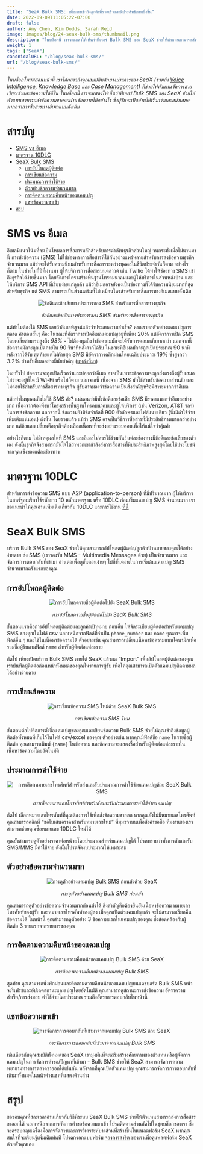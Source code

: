 ```yaml
---
title: "SeaX Bulk SMS: เพื่อการเข้าถึงลูกค้าที่รวดเร็วและมีประสิทธิภาพยิ่งขึ้น"
date: 2022-09-09T11:05:22-07:00
draft: false
author: Amy Chen, Kim Dodds, Sarah Reid
image: images/blog/24-seax-bulk-sms/thumbnail.png
description: "ในบล็อกนี้ เราจะแสดงให้เห็นว่าฟีเจอร์ Bulk SMS ของ SeaX ช่วยให้ตัวแทนสามารถส่งข้อความขาออกผ่านข้อความได้อย่างไร"
weight: 1
tags: ["SeaX"]
canonicalURL: "/blog/seax-bulk-sms/"
url: "/blog/seax-bulk-sms/"
---
```


*ในบล็อกโพสต์ก่อนหน้านี้ เราได้กล่าวถึงคุณสมบัติหลักบางประการของ SeaX (รวมถึง [Voice Intelligence](https://seasalt.ai/blog/21-seax-voice-intelligence/), [Knowledge Base](https://seasalt.ai/blog/22-seax-knowledge-base/) และ [Case Management](https://seasalt.ai/blog/23-seax-case-management/)) ที่ช่วยให้ตัวแทนจัดการสายเรียกเข้าและข้อความได้ดีขึ้น ในบล็อกนี้ เราจะแสดงให้เห็นว่าฟีเจอร์ Bulk SMS ของ SeaX ช่วยให้ตัวแทนสามารถส่งข้อความขาออกผ่านข้อความได้อย่างไร ซึ่งผู้รับจะเปิดอ่านได้เร็วกว่าและสม่ำเสมอมากกว่าการสื่อสารทางอีเมลแบบดั้งเดิม*

# สารบัญ
- [SMS vs อีเมล](#sms-vs-email)
- [มาตรฐาน 10DLC](#10dlc-standards)
- [SeaX Bulk SMS](#seax-bulk-sms)
    - [การอัปโหลดผู้ติดต่อ](#contact-upload)
    - [การเขียนข้อความ](#message-composition)
    - [ประมาณการค่าใช้จ่าย](#cost-estimate)
    - [ตัวอย่างข้อความจำนวนมาก](#bulk-message-preview)
    - [การติดตามความคืบหน้าของแคมเปญ](#campaign-progress-monitoring)
    - [แชทข้อความขาเข้า](#incoming-message-chat)
- [สรุป](#closing)

# SMS vs อีเมล

อีเมลมีแนวโน้มที่จะเป็นโหมดการสื่อสารหลักสำหรับการดำเนินธุรกิจส่วนใหญ่ จนกระทั่งเมื่อไม่นานมานี้ การส่งข้อความ (SMS) ไม่ใช่ช่องทางการสื่อสารที่ใช้กันอย่างแพร่หลายสำหรับการส่งข้อความธุรกิจจำนวนมาก แม้ว่าจะได้รับความนิยมสำหรับการสื่อสารระหว่างบุคคลในชีวิตประจำวันก็ตาม อย่างไรก็ตาม ในช่วงไม่กี่ปีที่ผ่านมา ผู้ให้บริการการสื่อสารบนคลาวด์ เช่น Twilio ได้ทำให้ช่องทาง SMS เข้าถึงธุรกิจได้ง่ายขึ้นมาก โดยจัดการโครงสร้างพื้นฐานโทรคมนาคมและผู้ให้บริการในส่วนหลังบ้าน และให้บริการ SMS API ที่เรียบง่ายแก่ลูกค้า แม้ว่าอีเมลอาจยังคงเป็นช่องทางที่ได้รับความนิยมมากที่สุดสำหรับธุรกิจ แต่ SMS สามารถเป็นส่วนเสริมที่ไม่เหมือนใครสำหรับการสื่อสารทางอีเมลแบบดั้งเดิม

<center>
<img src="/images/blog/24-seax-bulk-sms/1-pros-cons.png" alt="ข้อดีและข้อเสียบางประการของ SMS สำหรับการสื่อสารทางธุรกิจ"/>

*ข้อดีและข้อเสียบางประการของ SMS สำหรับการสื่อสารทางธุรกิจ*
</center>

แต่ทำไมต้องใช้ SMS เลยถ้าอีเมลพิสูจน์แล้วว่าประสบความสำเร็จ? หากเรายกตัวอย่างแคมเปญการตลาด คำตอบสั้นๆ คือ: ในขณะที่อัตราการเปิดอีเมลแคมเปญอยู่ที่เพียง 20% แต่อัตราการเปิด SMS โดยเฉลี่ยสามารถสูงถึง *98%* - ไม่ต้องพูดถึงว่าข้อความมักจะได้รับการตอบกลับมากกว่า นอกจากนี้ ข้อความมักจะถูกเปิดภายใน 90 วินาทีหลังจากได้รับ ในขณะที่อีเมลมักจะถูกเปิดประมาณ 90 นาทีหลังจากได้รับ สุดท้ายแต่ไม่ท้ายสุด SMS มีอัตราการคลิกผ่านโดยเฉลี่ยประมาณ 19% ซึ่งสูงกว่า 3.2% สำหรับอีเมลอย่างมีนัยสำคัญ ([แหล่งที่มา](https://manychat.com/blog/sms-vs-email-marketing-2021/))

โดยทั่วไป ข้อความจะถูกเปิดเร็วกว่าและบ่อยกว่าอีเมล อาจเป็นเพราะข้อความจะถูกส่งตรงถึงผู้รับเสมอไม่ว่าจะอยู่ที่ใด มี Wi-Fi หรือไม่ก็ตาม นอกจากนี้ เนื่องจาก SMS มักใช้สำหรับข้อความส่วนตัว และไม่ค่อยใช้สำหรับการสื่อสารทางธุรกิจ ผู้รับอาจมองว่าข้อความเป็นสิ่งสำคัญหรือมีสาระมากกว่าอีเมล

แล้วทำไมทุกคนถึงไม่ใช้ SMS ล่ะ? แน่นอนว่ามีทั้งข้อดีและข้อเสีย SMS มีราคาแพงกว่าอีเมลอย่างมาก เนื่องจากต้องพึ่งพาโครงสร้างพื้นฐานโทรคมนาคมและผู้ให้บริการ (เช่น Verizon, AT&T ฯลฯ) ในการส่งข้อความ นอกจากนี้ ข้อความยังมีข้อจำกัดที่ 900 ตัวอักษรและไฟล์แนบเดียว (ซึ่งมีค่าใช้จ่ายเพิ่มเติมแน่นอน) ดังนั้น โดยรวมแล้ว แม้ว่า SMS อาจเป็นวิธีการสื่อสารที่มีประสิทธิภาพมากกว่าอย่างมาก แต่ข้อแลกเปลี่ยนคือธุรกิจต้องเลือกเนื้อหาที่จะส่งอย่างรอบคอบเพื่อให้แน่ใจว่าคุ้มค่า

อย่างไรก็ตาม ไม่มีเหตุผลใดที่ SMS และอีเมลไม่ควรใช้ร่วมกัน! แต่ละช่องทางมีข้อดีและข้อเสียของตัวเอง ดังนั้นธุรกิจจึงสามารถมั่นใจได้ว่าพวกเขากำลังส่งการสื่อสารที่มีประสิทธิภาพสูงสุดโดยใช้ประโยชน์จากจุดแข็งของแต่ละช่องทาง

# มาตรฐาน 10DLC

สำหรับการส่งข้อความ SMS แบบ A2P (application-to-person) ที่มีปริมาณมาก ผู้ให้บริการในสหรัฐอเมริกาใช้รหัสยาว 10 หลักมาตรฐาน หรือ 10DLC ก่อนเริ่มแคมเปญ SMS จำนวนมาก เราขอแนะนำให้คุณอ่านเพิ่มเติมเกี่ยวกับ 10DLC และการใช้งาน [ที่นี่](https://support.twilio.com/hc/en-us/articles/1260800720410-What-is-A2P-10DLC-)

# SeaX Bulk SMS

บริการ Bulk SMS ของ SeaX ช่วยให้คุณสามารถอัปโหลดผู้ติดต่อ/ลูกค้าเป้าหมายของคุณได้อย่างง่ายดาย ส่ง SMS (เรารองรับ MMS - Multimedia Messages ด้วย) เป็นจำนวนมาก และจัดการการตอบกลับที่เข้ามา อ่านต่อเพื่อดูขั้นตอนง่ายๆ ไม่กี่ขั้นตอนในการเริ่มต้นแคมเปญ SMS จำนวนมากครั้งแรกของคุณ

## การอัปโหลดผู้ติดต่อ

<center>
<img src="/images/blog/24-seax-bulk-sms/2-contact-upload.png" alt="การอัปโหลดรายชื่อผู้ติดต่อไปยัง SeaX Bulk SMS"/>

*การอัปโหลดรายชื่อผู้ติดต่อไปยัง SeaX Bulk SMS*
</center>

ขั้นตอนแรกคือการอัปโหลดผู้ติดต่อและลูกค้าเป้าหมาย ก่อนอื่น ให้จัดระเบียบผู้ติดต่อสำหรับแคมเปญ SMS ของคุณในไฟล์ csv นอกเหนือจากฟิลด์ที่จำเป็น `phone_number` และ `name` คุณอาจเพิ่มฟิลด์อื่น ๆ และใช้ในเนื้อหาข้อความได้ ตัวอย่างเช่น คุณสามารถเปลี่ยนเนื้อหาข้อความแบบไดนามิกเพื่อรวมชื่อผู้รับตามฟิลด์ `name` สำหรับผู้ติดต่อแต่ละราย

ถัดไป เพียงเปิดบริการ Bulk SMS ภายใต้ SeaX แล้วกด “Import” เพื่ออัปโหลดผู้ติดต่อของคุณ เราบันทึกผู้ติดต่อก่อนหน้าทั้งหมดของคุณในรายการผู้รับ เพื่อให้คุณสามารถเปิดตัวแคมเปญติดตามผลได้อย่างง่ายดาย

## การเขียนข้อความ

<center>
<img src="/images/blog/24-seax-bulk-sms/3-message-draft.png" alt="การเขียนข้อความ SMS ใหม่ด้วย SeaX Bulk SMS"/>

*การเขียนข้อความ SMS ใหม่*
</center>

ขั้นตอนต่อไปคือการตั้งชื่อแคมเปญของคุณและเขียนข้อความ Bulk SMS ช่วยให้คุณเข้าถึงข้อมูลผู้ติดต่อทั้งหมดที่เก็บไว้ในไฟล์ csv/excel ของคุณ ตัวอย่างเช่น หากคุณมีฟิลด์ชื่อ `name` ในรายชื่อผู้ติดต่อ คุณสามารถพิมพ์ `{name}` ในข้อความ และข้อความจะแสดงชื่อสำหรับผู้ติดต่อแต่ละรายในเนื้อหาข้อความโดยอัตโนมัติ

## ประมาณการค่าใช้จ่าย

<center>
<img src="/images/blog/24-seax-bulk-sms/4-cost-estimate.png" alt="การเลือกหมายเลขโทรศัพท์สำหรับส่งและรับประมาณการค่าใช้จ่ายแคมเปญด้วย SeaX Bulk SMS"/>

*การเลือกหมายเลขโทรศัพท์สำหรับส่งและรับประมาณการค่าใช้จ่ายแคมเปญ*
</center>

ถัดไป เลือกหมายเลขโทรศัพท์ที่คุณต้องการใช้เพื่อส่งข้อความขาออก หากคุณยังไม่มีหมายเลขโทรศัพท์ คุณสามารถคลิกที่ “ขอใบเสนอราคาสำหรับหมายเลขใหม่” ที่มุมขวาบนเพื่อส่งคำขอซื้อ ทีมงานของเราสามารถช่วยคุณซื้อหมายเลข 10DLC ใหม่ได้

คุณยังสามารถดูตัวอย่างราคาต่อหน่วยโดยประมาณสำหรับแคมเปญได้ โปรดทราบว่าทั้งการส่งและรับ SMS/MMS มีค่าใช้จ่าย ดังนั้นโปรดจัดงบประมาณให้เหมาะสม

## ตัวอย่างข้อความจำนวนมาก

<center>
<img src="/images/blog/24-seax-bulk-sms/5-preview.png" alt="การดูตัวอย่างแคมเปญ Bulk SMS ก่อนส่งด้วย SeaX"/>

*การดูตัวอย่างแคมเปญ Bulk SMS ก่อนส่ง*
</center>

คุณสามารถดูตัวอย่างข้อความจำนวนมากก่อนส่งได้ สิ่งสำคัญคือต้องยืนยันเนื้อหาข้อความ หมายเลขโทรศัพท์ของผู้รับ และหมายเลขโทรศัพท์ของผู้ส่ง เมื่อคุณเปิดตัวแคมเปญแล้ว จะไม่สามารถเรียกคืนข้อความได้ ในหน้านี้ คุณสามารถดูตัวอย่าง 3 ข้อความแรกในแคมเปญของคุณ ซึ่งสอดคล้องกับผู้ติดต่อ 3 รายแรกจากรายการของคุณ

## การติดตามความคืบหน้าของแคมเปญ

<center>
<img src="/images/blog/24-seax-bulk-sms/6-monitor.png" alt="การติดตามความคืบหน้าของแคมเปญ Bulk SMS ด้วย SeaX"/>

*การติดตามความคืบหน้าของแคมเปญ Bulk SMS*
</center>

สุดท้าย คุณสามารถนั่งพักผ่อนและติดตามความคืบหน้าของแคมเปญบนแดชบอร์ด Bulk SMS หน้าจะรีเฟรชและอัปเดตสถานะแคมเปญโดยอัตโนมัติ คุณสามารถดูสถานะการส่งข้อความ อัตราความสำเร็จ/การส่งมอบ ค่าใช้จ่ายโดยประมาณ รวมถึงอัตราการตอบกลับในหน้านี้

## แชทข้อความขาเข้า

<center>
<img src="/images/blog/24-seax-bulk-sms/7-chat.png" alt="การจัดการการตอบกลับที่เข้ามาจากแคมเปญ Bulk SMS ด้วย SeaX"/>

*การจัดการการตอบกลับที่เข้ามาจากแคมเปญ Bulk SMS*
</center>

เช่นเดียวกับคุณสมบัติทั้งหมดของ SeaX เรามุ่งมั่นที่จะเสริมสร้างศักยภาพของตัวแทนหรือผู้จัดการแคมเปญในการจัดการคำขอ/ปัญหาที่เข้ามา - Bulk SMS ช่วยให้ SeaX สามารถจัดการความพยายามทางการตลาดขาออกได้เช่นกัน หลังจากที่คุณเปิดตัวแคมเปญ คุณสามารถจัดการการตอบกลับที่เข้ามาทั้งหมดในหน้าต่างแชทที่แสดงด้านล่าง

# สรุป

ขอขอบคุณที่สละเวลาอ่านเกี่ยวกับวิธีที่ระบบ SeaX Bulk SMS ช่วยให้ตัวแทนสามารถส่งการสื่อสารขาออกได้ นอกเหนือจากการจัดการคำขอข้อความขาเข้า โปรดติดตามส่วนถัดไปในชุดบล็อกของเรา ซึ่งจะครอบคลุมเครื่องมือการจัดการและการวิเคราะห์บางส่วนที่สร้างขึ้นในแพลตฟอร์ม SeaX หากคุณสนใจที่จะเรียนรู้เพิ่มเติมทันที โปรดกรอกแบบฟอร์ม [จองการสาธิต](https://meetings.hubspot.com/seasalt-ai/seasalt-meeting) ของเราเพื่อดูแพลตฟอร์ม SeaX ด้วยตัวคุณเอง